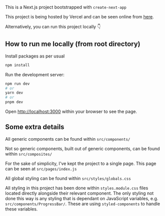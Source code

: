 This is a Next.js project bootstrapped with `create-next-app`

This project is being hosted by Vercel and can be seen online from [here](https://lodgify-technical-assignment.vercel.app/).

Alternatively, you can run this project locally 👇

## How to run me locally (from root directory)

Install packages as per usual
```bash
npm install
```

Run the development server:

```bash
npm run dev
# or
yarn dev
# or
pnpm dev
```

Open [http://localhost:3000](http://localhost:3000) within your browser to see the page.

## Some extra details
All generic components can be found within
`src/components/`

Not so generic components, built out of generic components, can be found within
`src/composites/`

For the sake of simplicity, I've kept the project to a single page. This page can be seen at
`src/pages/index.js`

All global styling can be found within
`src/styles/globals.css` 

All styling in this project has been done within `styles.module.css` files located directly alongside their relevant component. 
The only styling not done this way is any styling that is dependant on JavaScript variables, e.g. `src/components/ProgressBar/`. These are using `styled-components` to handle these variables.


